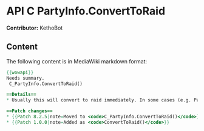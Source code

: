 # API C PartyInfo.ConvertToRaid

**Contributor:** KethoBot

## Content

The following content is in MediaWiki markdown format:

```mediawiki
{{wowapi}}
Needs summary.
 C_PartyInfo.ConvertToRaid()

==Details==
* Usually this will convert to raid immediately. In some cases (e.g. PartySync) the user will be prompted to confirm converting to raid, because it's potentially destructive.

==Patch changes==
* {{Patch 8.2.5|note=Moved to <code>C_PartyInfo.ConvertToRaid()</code>}}
* {{Patch 1.0.0|note=Added as <code>ConvertToRaid()</code>}}
```